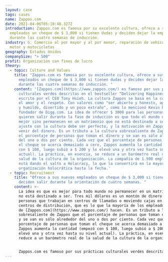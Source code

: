 ```yaml
---
layout: case
tags: cases
name: Zappos.com
date: 2021-04-06T05:10:48.327Z
introduction: Zappos.com es famosa por su excelente cultura, ofrece a sus nuevos
  empleados un cheque de $ 3,000 si tienen dudas y deciden dejar la empresa
  durante las cuatro semanas de inducción.
industry: G. Comercio al por mayor y al por menor, reparación de vehículos de
  motor y motocicletas
geography: Estados Unidos
companySize: "> 500"
profit: Organización con fines de lucro
theory:
  - topic: Culture and Values
    title: "Zappos.com es famosa por su excelente cultura, ofrece a sus nuevos
      empleados un cheque de $ 3,000 si tienen dudas y deciden dejar la empresa
      durante las cuatro semanas de inducción. "
    content: '[Zappos.com](https://www.zappos.com/) es famoso por sus prácticas
      culturales verdes descritas en el bestseller “Delivering Happiness",
      escrito por el CEO Tony Hsieh. La cultura Zappos se basa en la confianza,
      el amor y el respeto. Con valores como "ser abierto y honesto, apasionado
      y humilde, divertido y un poco extraño", como lo mencionó Kevin Rose,
      fundador de Digg.com. La idea de ofrecer $ 3000 para las personas que
      quieren salir durante la fase de inducción es que todo el mundo estará
      mejor sino permanecen en un matrimonio que no está destinado a ser. El
      ajuste con la cultura debe ser perfecto, y la motivación en Zappos no debe
      venir del dinero. Es un tributo a la cultura sobresaliente de Zappos que
      el porcentaje de personas que toman el dinero y se van es sólo alrededor
      del uno o dos por ciento. Cada vez que el porcentaje de personas que toman
      el cheque se acerca demasiado a cero, Zappos aumenta la cantidad (empezó
      con $ 100, luego subió a $ 200 y lo elevó una y otra vez hasta su nivel
      actual). La práctica, en esencia, se reduce a un barómetro real de la
      salud de la cultura de la organización. La compañía de 1.500 empleados
      está dando el salto a Holacracy, lo que la convertirá en la mayor
      organización holocrática hasta la fecha.'
  - topic: Recruitment
    title: "Ofrece a sus nuevos empleados un cheque de $ 3,000 si tienen dudas y
      deciden salir durante la orientación de cuatro semanas. "
    content: >-
      La idea es que es mejor para todo mundo no permanecer en un matrimonio que
      no está destinado a ser. Tres mil dólares es un montón de dinero para las
      personas que trabajan en centros de llamadas o moviendo cajas en los
      centros de distribución, que es lo que la mayoría de los empleados
      de [Zappos.com](https://www.zappos.com/) hacen. Es un tributo a la cultura
      sobresaliente de Zappos que el porcentaje de personas que toman el dinero
      y se van es sólo alrededor del uno o dos por ciento. Cada vez que el
      porcentaje de personas que toman el cheque se acerca demasiado a cero,
      Zappos aumenta la cantidad (empezó con $ 100, luego subió a $ 200 y lo
      elevó una y otra vez hasta su nivel actual). La práctica, en esencia, se
      reduce a un barómetro real de la salud de la cultura de la organización.


      Zappos.com es famoso por sus prácticas culturales verdes descritas en el bestseller *Delivering Happiness*, escrito por el CEO Tony Hsieh. La empresa de 1.500 empleados está dando el salto a Holacracy.
---
```

